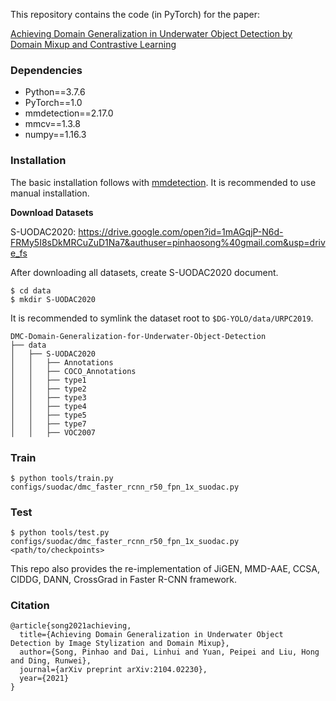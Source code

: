 This repository contains the code (in PyTorch) for the paper:

[Achieving Domain Generalization in Underwater Object Detection by Domain Mixup and Contrastive Learning](https://arxiv.org/abs/2104.02230)

### Dependencies

- Python==3.7.6
- PyTorch==1.0
- mmdetection==2.17.0
- mmcv==1.3.8
- numpy==1.16.3

### Installation

The basic installation follows with [mmdetection](https://github.com/mousecpn/mmdetection/blob/master/docs/get_started.md). It is recommended to use manual installation. 

**Download Datasets**

S-UODAC2020: https://drive.google.com/open?id=1mAGqjP-N6d-FRMy5I8sDkMRCuZuD1Na7&authuser=pinhaosong%40gmail.com&usp=drive_fs

After downloading all datasets, create S-UODAC2020 document.

```
$ cd data
$ mkdir S-UODAC2020
```

It is recommended to symlink the dataset root to `$DG-YOLO/data/URPC2019`.

```
DMC-Domain-Generalization-for-Underwater-Object-Detection
├── data
│   ├── S-UODAC2020
│   │   ├── Annotations
│   │   ├── COCO_Annotations
│   │   ├── type1
│   │   ├── type2
│   │   ├── type3
│   │   ├── type4
│   │   ├── type5
│   │   ├── type7
│   │   ├── VOC2007
```

### Train

```
$ python tools/train.py configs/suodac/dmc_faster_rcnn_r50_fpn_1x_suodac.py
```

### Test

```
$ python tools/test.py configs/suodac/dmc_faster_rcnn_r50_fpn_1x_suodac.py <path/to/checkpoints>
```

This repo also provides the re-implementation of JiGEN, MMD-AAE, CCSA, CIDDG, DANN, CrossGrad in Faster R-CNN framework.

### Citation

```
@article{song2021achieving,
  title={Achieving Domain Generalization in Underwater Object Detection by Image Stylization and Domain Mixup},
  author={Song, Pinhao and Dai, Linhui and Yuan, Peipei and Liu, Hong and Ding, Runwei},
  journal={arXiv preprint arXiv:2104.02230},
  year={2021}
}
```